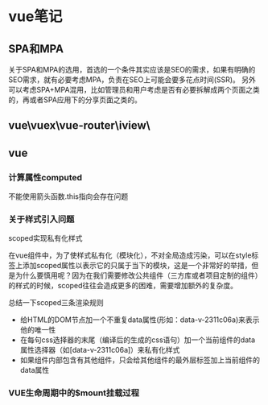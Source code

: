# vue笔记
## SPA和MPA
关于SPA和MPA的选用，首选的一个条件其实应该是SEO的需求，如果有明确的SEO需求，就有必要考虑MPA，负责在SEO上可能会要多花点时间(SSR)。
另外可以考虑SPA+MPA混用，比如管理员和用户考虑是否有必要拆解成两个页面之类的，再或者SPA应用下的分享页面之类的。
## vue\vuex\vue-router\iview\


## vue
### 计算属性computed
不能使用箭头函数.this指向会存在问题

### 关于样式引入问题

 
scoped实现私有化样式 

 在vue组件中，为了使样式私有化（模块化），不对全局造成污染，可以在style标签上添加scoped属性以表示它的只属于当下的模块，这是一个非常好的举措，但是为什么要慎用呢？因为在我们需要修改公共组件（三方库或者项目定制的组件）的样式的时候，scoped往往会造成更多的困难，需要增加额外的复杂度。

总结一下scoped三条渲染规则

* 给HTML的DOM节点加一个不重复data属性(形如：data-v-2311c06a)来表示他的唯一性
* 在每句css选择器的末尾（编译后的生成的css语句）加一个当前组件的data属性选择器（如[data-v-2311c06a]）来私有化样式
* 如果组件内部包含有其他组件，只会给其他组件的最外层标签加上当前组件的data属性
 
### VUE生命周期中的$mount挂载过程


